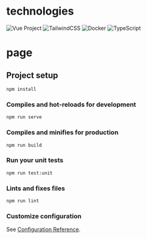 # technologies
![Vue Project](https://badges.aleen42.com/src/vue.svg)
![TailwindCSS](https://badges.aleen42.com/src/tailwindcss.svg)
![Docker](https://badges.aleen42.com/src/docker.svg)
![TypeScript](https://badges.aleen42.com/src/typescript.svg)
# page

## Project setup
```
npm install
```

### Compiles and hot-reloads for development
```
npm run serve
```

### Compiles and minifies for production
```
npm run build
```

### Run your unit tests
```
npm run test:unit
```

### Lints and fixes files
```
npm run lint
```

### Customize configuration
See [Configuration Reference](https://cli.vuejs.org/config/).
